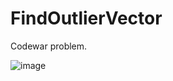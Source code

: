 # FindOutlierVector
Codewar problem.

![image](https://user-images.githubusercontent.com/6796382/38304390-28fd390a-3801-11e8-8e61-24a1dd715b1f.png)
